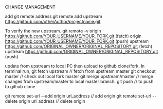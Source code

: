 CHANGE MANAGEMENT
  
add git remote address 
git remote add upstream https://github.com/otherAuthor/projectname.git

To verify the new upstream. 
git remote -v 
origin https://github.com/YOUR_USERNAME/YOUR_FORK.git (fetch) 
origin https://github.com/YOUR_USERNAME/YOUR_FORK.git (push) 
upstream https://github.com/ORIGINAL_OWNER/ORIGINAL_REPOSITORY.git (fetch) 
upstream https://github.com/ORIGINAL_OWNER/ORIGINAL_REPOSITORY.git (push)

update from upstream to local PC then upload to github clone/fork. 
In terminal run, 
git fetch upstream // fetch from upstream master 
git checkout master // check out local fork master 
git merge upstream/master // merge changes from upstream/master to local master branch. 
git push // to push to github clone
 
git remote set-url --add origin url_address // add origin
git remote set-url --delete origin url_address // delete origin

